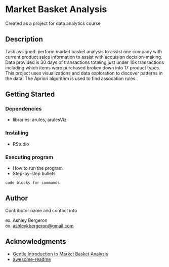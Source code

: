 # Market Basket Analysis

Created as a project for data analytics course

## Description

Task assigned: perform market basket analysis to assist one company with current product sales information to assist
with acquision decision-making. Data provided is 30 days of transactions totaling just under 10k transactions including
which items were purchased broken down into 17 product types. This project uses visualizations
and data exploration to discover patterns in the data. The Apriori algorithm is used to find assocation rules.

## Getting Started

### Dependencies

* libraries: arules, arulesViz

### Installing

* RStudio

### Executing program

* How to run the program
* Step-by-step bullets
```
code blocks for commands
```

## Author

Contributor name and contact info

ex. Ashley Bergeron  
ex. ashleykbergeron@gmail.com

## Acknowledgments
* [Gentle Introduction to Market Basket Analysis](https://s3.amazonaws.com/gbstool/courses/1096/docs/A%20Gentle%20Introduction%20on%20Market%20Basket%20Analysis%20and%20Association%20Rules.pdf?X-Amz-Algorithm=AWS4-HMAC-SHA256&X-Amz-Date=20230103T204853Z&X-Amz-SignedHeaders=host&X-Amz-Expires=36900&X-Amz-Credential=AKIAJBIZLMJQ2O6DKIAA%2F20230103%2Fus-east-1%2Fs3%2Faws4_request&X-Amz-Signature=305cd1f526a4adb09aad4ed0d5561b3416f8f4776f5e136a1d98648bddccc210)
* [awesome-readme](https://github.com/matiassingers/awesome-readme)
